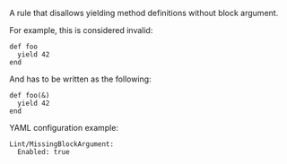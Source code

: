 A rule that disallows yielding method definitions without block argument.

For example, this is considered invalid:

    def foo
      yield 42
    end

And has to be written as the following:

    def foo(&)
      yield 42
    end

YAML configuration example:

```
Lint/MissingBlockArgument:
  Enabled: true
```
